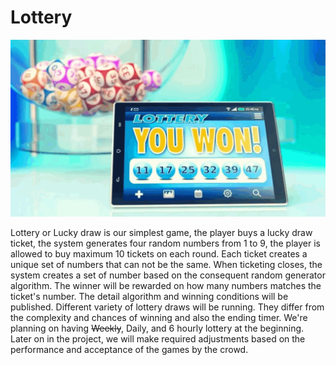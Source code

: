 # Lottery

<img width="600" alt="WON lottery" src="https://raw.githubusercontent.com/babyloniaapp/docs/main/assets/images/Lottery-WON-001.png">

Lottery or Lucky draw is our simplest game, the player buys a lucky draw ticket, the system generates four random numbers from 1 to 9, the player is allowed to buy maximum 10 tickets on each round. Each ticket creates a unique set of numbers that can not be the same. When ticketing closes, the system creates a set of number based on the consequent random generator algorithm. The winner will be rewarded on how many numbers matches the ticket's number. The detail algorithm and winning conditions will be published. Different variety of lottery draws will be running. They differ from the complexity and chances of winning and also the ending timer. We're planning on having ~~Weekly~~, Daily, and 6 hourly lottery at the beginning. Later on in the project, we will make required adjustments based on the performance and acceptance of the games by the crowd.
